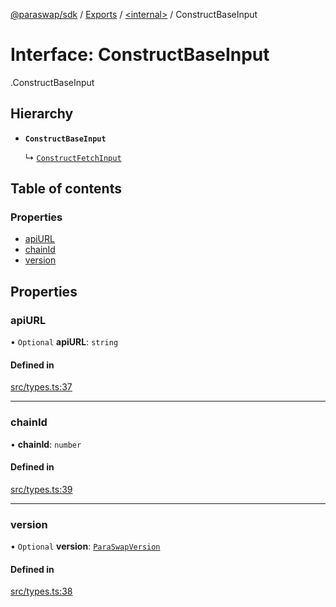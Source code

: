 [@paraswap/sdk](../README.md) / [Exports](../modules.md) / [<internal\>](../modules/internal_.md) / ConstructBaseInput

# Interface: ConstructBaseInput

[<internal>](../modules/internal_.md).ConstructBaseInput

## Hierarchy

- **`ConstructBaseInput`**

  ↳ [`ConstructFetchInput`](ConstructFetchInput.md)

## Table of contents

### Properties

- [apiURL](internal_.ConstructBaseInput.md#apiurl)
- [chainId](internal_.ConstructBaseInput.md#chainid)
- [version](internal_.ConstructBaseInput.md#version)

## Properties

### apiURL

• `Optional` **apiURL**: `string`

#### Defined in

[src/types.ts:37](https://github.com/paraswap/paraswap-sdk/blob/master/src/types.ts#L37)

___

### chainId

• **chainId**: `number`

#### Defined in

[src/types.ts:39](https://github.com/paraswap/paraswap-sdk/blob/master/src/types.ts#L39)

___

### version

• `Optional` **version**: [`ParaSwapVersion`](../modules.md#paraswapversion)

#### Defined in

[src/types.ts:38](https://github.com/paraswap/paraswap-sdk/blob/master/src/types.ts#L38)
